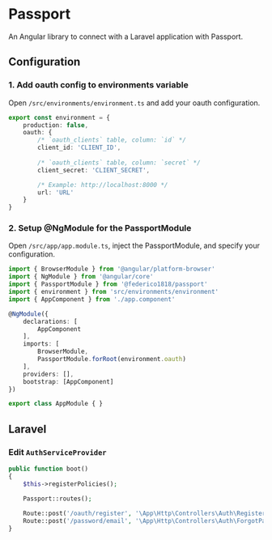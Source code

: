 # Passport

An Angular library to connect with a Laravel application with Passport.

## Configuration

### 1. Add oauth config to environments variable

Open ```/src/environments/environment.ts``` and add your oauth configuration.

```ts
export const environment = {
    production: false,
    oauth: {
        /* `oauth_clients` table, column: `id` */
        client_id: 'CLIENT_ID', 
        
        /* `oauth_clients` table, column: `secret` */
        client_secret: 'CLIENT_SECRET', 

        /* Example: http://localhost:8000 */
        url: 'URL'
    }
}
```

### 2. Setup @NgModule for the PassportModule

Open ```/src/app/app.module.ts```, inject the PassportModule, and specify your configuration.

```ts
import { BrowserModule } from '@angular/platform-browser'
import { NgModule } from '@angular/core'
import { PassportModule } from '@federico1818/passport'
import { environment } from 'src/environments/environment'
import { AppComponent } from './app.component'

@NgModule({
    declarations: [
        AppComponent
    ],
    imports: [
        BrowserModule,
        PassportModule.forRoot(environment.oauth)
    ],
    providers: [],
    bootstrap: [AppComponent]
})

export class AppModule { }
```

## Laravel

### Edit ```AuthServiceProvider```

```php
public function boot()
{
    $this->registerPolicies();

    Passport::routes();
    
    Route::post('/oauth/register', '\App\Http\Controllers\Auth\RegisterController@register');
    Route::post('/password/email', '\App\Http\Controllers\Auth\ForgotPasswordController@sendResetLinkEmail')->name('password.email');
}
```